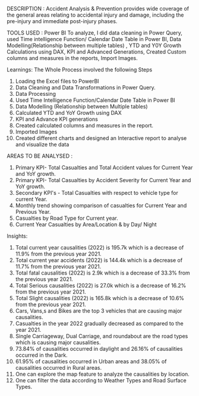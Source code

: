 DESCRIPTION : Accident Analysis & Prevention provides wide coverage of the general areas relating to accidental injury and damage, including the pre-injury and immediate post-injury phases.

TOOLS USED : Power BI To analyze, I did data cleaning in Power Query, used Time intelligence Function/ Calendar Date Table in Power BI, Data Modelling(Relationship between multiple tables) , YTD and Y0Y Growth Calculations using DAX, KPI and Advanced Generations, Created Custom columns and measures in the reports, Import Images.

Learnings: The Whole Process involved the following Steps
1. Loading the Excel files to PowerBI
2. Data Cleaning and Data Transformations in Power Query.
3. Data Processing
4. Used Time Intelligence Function/Calendar Date Table in Power BI
5. Data Modelling (Relationship between Multiple tables)
6. Calculated YTD and YoY Growth using DAX
7. KPI and Advance KPI generations
8. Created calculated columns and measures in the report.
9. Imported Images
10. Created different charts and designed an Interactive report to analyse and visualize the data

AREAS TO BE ANALYSED :

1. Primary KPI- Total Casualties and Total Accident values for Current Year and YoY growth.
2. Primary KPI- Total Casualties by Accident Severity for Current Year and YoY growth.
3. Secondary KPI's - Total Casualties with respect to vehicle type for current Year.
4. Monthly trend showing comparison of casualties for Current Year and Previous Year.
5. Casualties by Road Type for Current year.
6. Current Year Casualties by Area/Location & by Day/ Night


Insights:
1. Total current year causalities (2022) is 195.7k which is a decrease of 11.9% from the previous year 2021.
2. Total current year accidents (2022) is 144.4k which is a decrease of 11.7% from the previous year 2021.
3. Total fatal causalities (2022) is 2.9k which is a decrease of 33.3% from the previous year 2021.
4. Total Serious causalities (2022) is 27.0k which is a decrease of 16.2% from the previous year 2021.
5. Total Slight causalities (2022) is 165.8k which is a decrease of 10.6% from the previous year 2021.
6. Cars, Vans,s and Bikes are the top 3 vehicles that are causing major causalities.
7. Casualties in the year 2022 gradually decreased as compared to the year 2021.
8. Single Carriageway, Dual Carriage, and roundabout are the road types which is causing major causalities.
9. 73.84% of causalities occurred in daylight and 26.16% of causalities occurred in the Dark.
10. 61.95% of causalities occurred in Urban areas and 38.05% of causalities occurred in Rural areas.
11. One can explore the map feature to analyze the causalities by location.
12. One can filter the data according to Weather Types and Road Surface Types.


